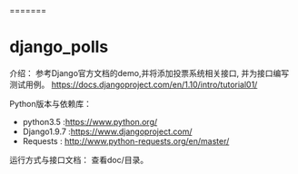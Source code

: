 =======
# django_polls

介绍：
  参考Django官方文档的demo,并将添加投票系统相关接口, 并为接口编写测试用例。
  https://docs.djangoproject.com/en/1.10/intro/tutorial01/

Python版本与依赖库：
  * python3.5 :https://www.python.org/
  * Django1.9.7 :https://www.djangoproject.com/
  * Requests  : http://www.python-requests.org/en/master/

运行方式与接口文档：
  查看doc/目录。
